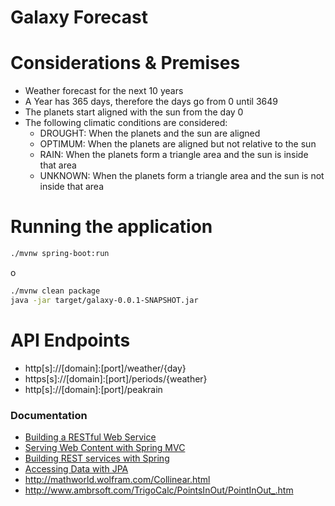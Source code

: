 # Galaxy Forecast

# Considerations & Premises

- Weather forecast for the next 10 years
- A Year has 365 days, therefore the days go from 0 until 3649
- The planets start aligned with the sun from the day 0
- The following climatic conditions are considered:
  - DROUGHT: When the planets and the sun are aligned
  - OPTIMUM: When the planets are aligned but not relative to the sun
  - RAIN: When the planets form a triangle area and the sun is inside that area
  - UNKNOWN: When the planets form a triangle area and the sun is not inside that area

# Running the application

```sh
./mvnw spring-boot:run
```
o
```sh
./mvnw clean package
java -jar target/galaxy-0.0.1-SNAPSHOT.jar
```

# API Endpoints

- http[s]://[domain]:[port]/weather/{day}
- https[s]://[domain]:[port]/periods/{weather}
- http[s]://[domain]:[port]/peakrain

### Documentation

* [Building a RESTful Web Service](https://spring.io/guides/gs/rest-service/)
* [Serving Web Content with Spring MVC](https://spring.io/guides/gs/serving-web-content/)
* [Building REST services with Spring](https://spring.io/guides/tutorials/bookmarks/)
* [Accessing Data with JPA](https://spring.io/guides/gs/accessing-data-jpa/)
* http://mathworld.wolfram.com/Collinear.html
* http://www.ambrsoft.com/TrigoCalc/PointsInOut/PointInOut_.htm
